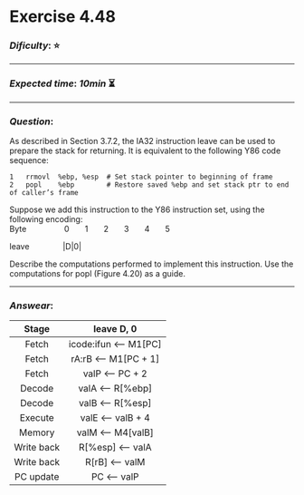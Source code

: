 Exercise 4.48
==============

### ***Dificulty***: :star:

---

### ***Expected time***: ***10min*** :hourglass_flowing_sand:

---

### ***Question***:
As described in Section 3.7.2, the IA32 instruction leave can be used to prepare the stack for returning. It is equivalent to the following Y86 code sequence:  
```
1   rrmovl  %ebp, %esp  # Set stack pointer to beginning of frame
2   popl    %ebp        # Restore saved %ebp and set stack ptr to end of caller’s frame
```  
Suppose we add this instruction to the Y86 instruction set, using the following encoding:  
Byte &nbsp;&nbsp;&nbsp;&nbsp;&nbsp;&nbsp;&nbsp;&nbsp;&nbsp;&nbsp;&nbsp;&nbsp;&nbsp;&nbsp;&nbsp;&nbsp;0&nbsp;&nbsp;&nbsp;&nbsp;&nbsp;&nbsp;&nbsp;1&nbsp;&nbsp;&nbsp;&nbsp;&nbsp;&nbsp;&nbsp;2&nbsp;&nbsp;&nbsp;&nbsp;&nbsp;&nbsp;&nbsp;3&nbsp;&nbsp;&nbsp;&nbsp;&nbsp;&nbsp;&nbsp;4&nbsp;&nbsp;&nbsp;&nbsp;&nbsp;&nbsp;&nbsp;5  

leave &nbsp;&nbsp;&nbsp;&nbsp;&nbsp;&nbsp;&nbsp;&nbsp;&nbsp;&nbsp;&nbsp;&nbsp;&nbsp;&nbsp;|D|0|  

Describe the computations performed to implement this instruction. Use the computations for popl (Figure 4.20) as a guide.

---  

### ***Answear***:  
| Stage | leave D, 0 |
| :---: | :---: |
| Fetch | icode:ifun <-- M1[PC]|
| Fetch | rA:rB <-- M1[PC + 1]|
| Fetch | valP <-- PC + 2|  
| Decode | valA <-- R[%ebp]|
| Decode | valB <-- R[%esp]|
| Execute | valE <-- valB + 4|
| Memory | valM <-- M4[valB] |
| Write back | R[%esp] <-- valA |
| Write back | R[rB] <-- valM |
| PC update | PC <-- valP |
